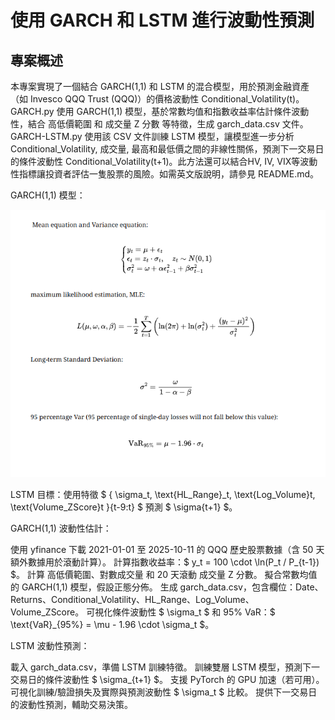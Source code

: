 # 使用 GARCH 和 LSTM 進行波動性預測

## 專案概述

本專案實現了一個結合 GARCH(1,1) 和 LSTM 的混合模型，用於預測金融資產（如 Invesco QQQ Trust (QQQ)）的價格波動性 Conditional_Volatility(t)。GARCH.py 使用 GARCH(1,1) 模型，基於常數均值和指數收益率估計條件波動性，結合 高低價範圍 和 成交量 Z 分數 等特徵，生成 garch_data.csv 文件。GARCH-LSTM.py 使用該 CSV 文件訓練 LSTM 模型，讓模型進一步分析Conditional_Volatility, 成交量, 最高和最低價之間的非線性關係，預測下一交易日的條件波動性 Conditional_Volatility(t+1)。此方法還可以結合HV, IV, VIX等波動性指標讓投資者評估一隻股票的風險。如需英文版說明，請參見 README.md。

GARCH(1,1) 模型：

![GARCH(1,1) 模型公式](figue/GARCH_equation.png)


LSTM 目標：使用特徵 $ { \sigma_t, \text{HL_Range}_t, \text{Log_Volume}t, \text{Volume_ZScore}t }{t-9:t} $ 預測 $ \sigma{t+1} $。


GARCH(1,1) 波動性估計：

使用 yfinance 下載 2021-01-01 至 2025-10-11 的 QQQ 歷史股票數據（含 50 天額外數據用於滾動計算）。
計算指數收益率：$ y_t = 100 \cdot \ln(P_t / P_{t-1}) $。
計算 高低價範圍、對數成交量 和 20 天滾動 成交量 Z 分數。
擬合常數均值的 GARCH(1,1) 模型，假設正態分佈。
生成 garch_data.csv，包含欄位：Date、Returns、Conditional_Volatility、HL_Range、Log_Volume、Volume_ZScore。
可視化條件波動性 $ \sigma_t $ 和 95% VaR：$ \text{VaR}_{95%} = \mu - 1.96 \cdot \sigma_t $。


LSTM 波動性預測：

載入 garch_data.csv，準備 LSTM 訓練特徵。
訓練雙層 LSTM 模型，預測下一交易日的條件波動性 $ \sigma_{t+1} $。
支援 PyTorch 的 GPU 加速（若可用）。
可視化訓練/驗證損失及實際與預測波動性 $ \sigma_t $ 比較。
提供下一交易日的波動性預測，輔助交易決策。
